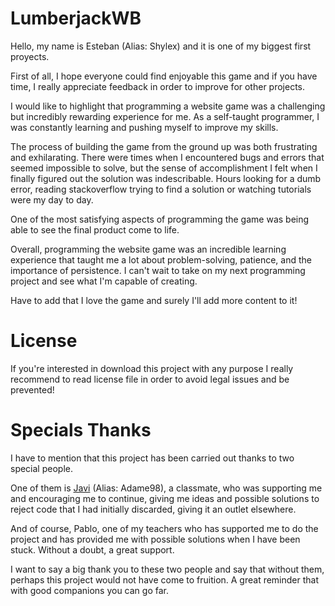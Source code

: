 # LumberjackWB
Hello, my name is Esteban (Alias: Shylex) and it is one of my biggest first proyects. 

First of all, I hope everyone could find enjoyable this game and if you have time, I really appreciate feedback in order to improve for other projects.

I would like to highlight that programming a website game was a challenging but incredibly rewarding experience for me. As a self-taught programmer, I was constantly learning and pushing myself to improve my skills. 

The process of building the game from the ground up was both frustrating and exhilarating. There were times when I encountered bugs and errors that seemed impossible to solve, but the sense of accomplishment I felt when I finally figured out the solution was indescribable.
Hours looking for a dumb error, reading stackoverflow trying to find a solution or watching tutorials were my day to day.

One of the most satisfying aspects of programming the game was being able to see the final product come to life.

Overall, programming the website game was an incredible learning experience that taught me a lot about problem-solving, patience, and the importance of persistence. I can't wait to take on my next programming project and see what I'm capable of creating.

Have to add that I love the game and surely I'll add more content to it!

# License

If you're interested in download this project with any purpose I really recommend to read license file in order to avoid legal issues and be prevented!

# Specials Thanks

I have to mention that this project has been carried out thanks to two special people.

One of them is [Javi](https://github.com/ADAME98) (Alias: Adame98), a classmate, who was supporting me and encouraging me to continue, giving me ideas and possible solutions to reject code that I had initially discarded, giving it an outlet elsewhere.

And of course, Pablo, one of my teachers who has supported me to do the project and has provided me with possible solutions when I have been stuck. Without a doubt, a great support.

I want to say a big thank you to these two people and say that without them, perhaps this project would not have come to fruition.
A great reminder that with good companions you can go far.
